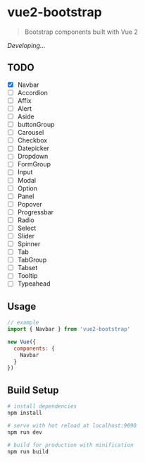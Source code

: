 # vue2-bootstrap
> Bootstrap components built with Vue 2

*Developing...*

## TODO
- [x] Navbar
- [ ] Accordion
- [ ] Affix
- [ ] Alert
- [ ] Aside
- [ ] buttonGroup
- [ ] Carousel
- [ ] Checkbox
- [ ] Datepicker
- [ ] Dropdown
- [ ] FormGroup
- [ ] Input
- [ ] Modal
- [ ] Option
- [ ] Panel
- [ ] Popover
- [ ] Progressbar
- [ ] Radio
- [ ] Select
- [ ] Slider
- [ ] Spinner
- [ ] Tab
- [ ] TabGroup
- [ ] Tabset
- [ ] Tooltip
- [ ] Typeahead

## Usage
```js
// example
import { Navbar } from 'vue2-bootstrap'

new Vue({
  components: {
    Navbar
  }
})
```

## Build Setup

``` bash
# install dependencies
npm install

# serve with hot reload at localhost:9090
npm run dev

# build for production with minification
npm run build
```
